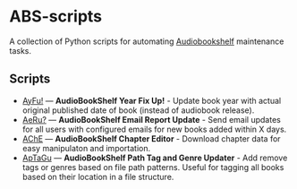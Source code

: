 # ABS-scripts

A collection of Python scripts for automating [Audiobookshelf](https://www.audiobookshelf.org/) maintenance tasks.

## Scripts

- [AyFu!](AyFu.md) — **AudioBookShelf Year Fix Up!** - Update book year with actual original published date of book (instead of audiobook release).
- [AeRu?](AeRu.md) — **AudioBookShelf Email Report Update** - Send email updates for all users with configured emails for new books added within X days.
- [AChE](AChE.md) — **AudioBookShelf Chapter Editor** - Download chapter data for easy manipulaton and importation.
- [ApTaGu](ApTaGu.md) — **AudioBookShelf Path Tag and Genre Updater** - Add remove tags or genres based on file path patterns.  Useful for tagging all books based on their location in a file structure.
